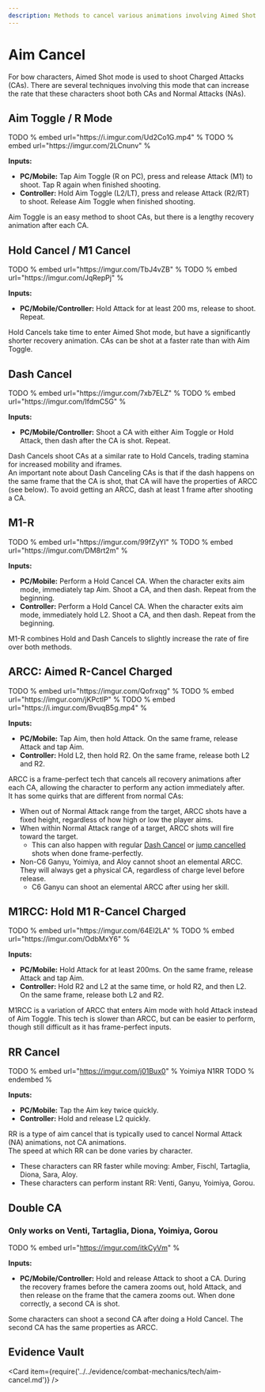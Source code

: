 ```yaml
---
description: Methods to cancel various animations involving Aimed Shot mode
---
```


# Aim Cancel

For bow characters, Aimed Shot mode is used to shoot Charged Attacks (CAs). There are several techniques involving this mode that can increase the rate that these characters shoot both CAs and Normal Attacks (NAs).

## Aim Toggle / R Mode

<Tabs>
<TabItem value="elemental" label="Elemental">
TODO % embed url="https://i.imgur.com/Ud2Co1G.mp4" %

</TabItem>

<TabItem value="phys" label="Physical">
TODO % embed url="https://imgur.com/2LCnunv" %

</TabItem>
</Tabs>

**Inputs:**

* **PC/Mobile:** Tap Aim Toggle (R on PC), press and release Attack (M1) to shoot. Tap R again when finished shooting.
* **Controller:** Hold Aim Toggle (L2/LT), press and release Attack (R2/RT) to shoot. Release Aim Toggle when finished shooting.

Aim Toggle is an easy method to shoot CAs, but there is a lengthy recovery animation after each CA.

## Hold Cancel / M1 Cancel

<Tabs>
<TabItem value="elemental" label="Elemental">
TODO % embed url="https://imgur.com/TbJ4vZB" %

</TabItem>

<TabItem value="phys" label="Physical">
TODO % embed url="https://imgur.com/JqRepPj" %

</TabItem>
</Tabs>

**Inputs:**

* **PC/Mobile/Controller:** Hold Attack for at least 200 ms, release to shoot. Repeat.

Hold Cancels take time to enter Aimed Shot mode, but have a significantly shorter recovery animation. CAs can be shot at a faster rate than with Aim Toggle.

## Dash Cancel

<Tabs>
<TabItem value="elemental" label="Elemental">
TODO % embed url="https://imgur.com/7xb7ELZ" %

</TabItem>

<TabItem value="phys" label="Physical">
TODO % embed url="https://imgur.com/IfdmC5G" %

</TabItem>
</Tabs>

**Inputs:**

* **PC/Mobile/Controller:** Shoot a CA with either Aim Toggle or Hold Attack, then dash after the CA is shot. Repeat.

Dash Cancels shoot CAs at a similar rate to Hold Cancels, trading stamina for increased mobility and iframes.\
An important note about Dash Canceling CAs is that if the dash happens on the same frame that the CA is shot, that CA will have the properties of ARCC (see below). To avoid getting an ARCC, dash at least 1 frame after shooting a CA.

## M1-R

<Tabs>
<TabItem value="elemental" label="Elemental">
TODO % embed url="https://imgur.com/99fZyYI" %

</TabItem>

<TabItem value="phys" label="Physical">
TODO % embed url="https://imgur.com/DM8rt2m" %

</TabItem>
</Tabs>

**Inputs:**

* **PC/Mobile:** Perform a Hold Cancel CA. When the character exits aim mode, immediately tap Aim. Shoot a CA, and then dash. Repeat from the beginning.
* **Controller:** Perform a Hold Cancel CA. When the character exits aim mode, immediately hold L2. Shoot a CA, and then dash. Repeat from the beginning.

M1-R combines Hold and Dash Cancels to slightly increase the rate of fire over both methods.

## ARCC: Aimed R-Cancel Charged

<Tabs>
<TabItem value="elemental" label="Elemental">
TODO % embed url="https://imgur.com/Qofrxqg" %

</TabItem>

<TabItem value="phys" label="Physical">
TODO % embed url="https://imgur.com/jKPctlP" %

</TabItem>

<TabItem value="prop" label="Properties">
TODO % embed url="https://i.imgur.com/BvuqB5g.mp4" %

</TabItem>
</Tabs>

**Inputs:**

* **PC/Mobile:** Tap Aim, then hold Attack. On the same frame, release Attack and tap Aim.
* **Controller:** Hold L2, then hold R2. On the same frame, release both L2 and R2.

ARCC is a frame-perfect tech that cancels all recovery animations after each CA, allowing the character to perform any action immediately after.\
It has some quirks that are different from normal CAs:

* When out of Normal Attack range from the target, ARCC shots have a fixed height, regardless of how high or low the player aims.
* When within Normal Attack range of a target, ARCC shots will fire toward the target.
  * This can also happen with regular [Dash Cancel](#dash-cancel) or [jump cancelled](../../evidence/combat-mechanics/tech/aim-cancel.md#aimed-dashjump-cancel-charged-shot) shots when done frame-perfectly.
* Non-C6 Ganyu, Yoimiya, and Aloy cannot shoot an elemental ARCC. They will always get a physical CA, regardless of charge level before release.
  * C6 Ganyu can shoot an elemental ARCC after using her skill.

## M1RCC: Hold M1 R-Cancel Charged

<Tabs>
<TabItem value="elemental" label="Elemental">
TODO % embed url="https://imgur.com/64El2LA" %

</TabItem>

<TabItem value="phys" label="Physical">
TODO % embed url="https://imgur.com/OdbMxY6" %

</TabItem>
</Tabs>

**Inputs:**

* **PC/Mobile:** Hold Attack for at least 200ms. On the same frame, release Attack and tap Aim.
* **Controller:** Hold R2 and L2 at the same time, or hold R2, and then L2. On the same frame, release both L2 and R2.

M1RCC is a variation of ARCC that enters Aim mode with hold Attack instead of Aim Toggle. This tech is slower than ARCC, but can be easier to perform, though still difficult as it has frame-perfect inputs.

## RR Cancel

TODO % embed url="https://imgur.com/j01Bux0" %
Yoimiya N1RR
TODO % endembed %

**Inputs:**

* **PC/Mobile:** Tap the Aim key twice quickly.
* **Controller:** Hold and release L2 quickly.

RR is a type of aim cancel that is typically used to cancel Normal Attack (NA) animations, not CA animations.\
The speed at which RR can be done varies by character.

* These characters can RR faster while moving: Amber, Fischl, Tartaglia, Diona, Sara, Aloy.
* These characters can perform instant RR: Venti, Ganyu, Yoimiya, Gorou.

## Double CA

### Only works on Venti, Tartaglia, Diona, Yoimiya, Gorou

TODO % embed url="https://imgur.com/itkCyVm" %

**Inputs:**

* **PC/Mobile/Controller:** Hold and release Attack to shoot a CA. During the recovery frames before the camera zooms out, hold Attack, and then release on the frame that the camera zooms out. When done correctly, a second CA is shot.

Some characters can shoot a second CA after doing a Hold Cancel. The second CA has the same properties as ARCC.

## Evidence Vault

<Card item={require('../../evidence/combat-mechanics/tech/aim-cancel.md')} />
